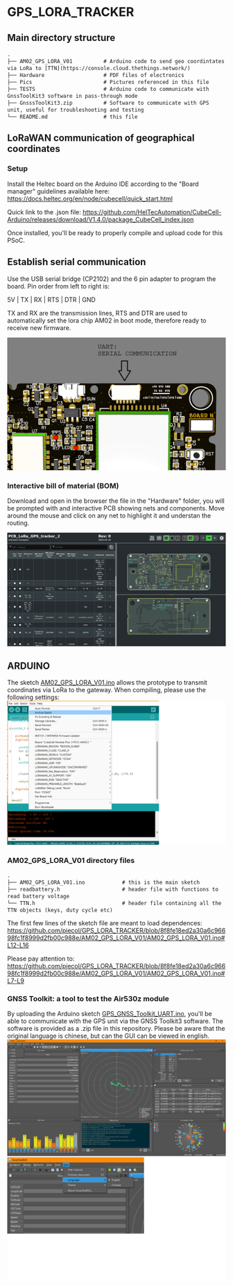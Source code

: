 # GPS_LORA_TRACKER

## Main directory structure

    .
    ├── AM02_GPS_LORA_V01          # Arduino code to send geo coordintates via LoRa to [TTN](https://console.cloud.thethings.network/)
    ├── Hardware                   # PDF files of electronics
    ├── Pics                       # Pictures referenced in this file
    ├── TESTS                      # Arduino code to communicate with GnssToolKit3 software in pass-through mode
    ├── GnsssToolKit3.zip          # Software to communicate with GPS unit, useful for troubleshooting and testing
    └── README.md                  # this file

## LoRaWAN communication of geographical coordinates
### Setup

Install the Heltec board on the Arduino IDE according to the "Board manager" guidelines available here:
https://docs.heltec.org/en/node/cubecell/quick_start.html

Quick link to the .json file:
https://github.com/HelTecAutomation/CubeCell-Arduino/releases/download/V1.4.0/package_CubeCell_index.json

Once installed, you'll be ready to properly compile and upload code for this PSoC.

## Establish serial communication

Use the USB serial bridge (CP2102) and the 6 pin adapter to program the board. Pin order from left to right is:

5V | TX | RX | RTS | DTR | GND

TX and RX are the transmission lines, RTS and DTR are used to automatically set the lora chip AM02 in boot mode, therefore ready to receive new firmware.

![UART](/Pics/UART.png)

### Interactive bill of material (BOM)

Download and open in the browser the file in the "Hardware" folder, you will be prompted with and interactive PCB showing nets and components. Move around the mouse and click on any net to highlight it and understan the routing.

![BOM](/Pics/iBom.png)

## ARDUINO

The sketch [AM02_GPS_LORA_V01.ino](AM02_GPS_LORA_V01/AM02_GPS_LORA_V01.ino) allows the prototype to transmit coordinates via LoRa to the gateway.
When compiling, please use the following settings:
![Board_details](Pics/Board_details_LoRa_GPS.png)

### AM02_GPS_LORA_V01 directory files

    .
    ├── AM02_GPS_LORA_V01.ino            # this is the main sketch
    ├── readbattery.h                    # header file with functions to read battery voltage
    └── TTN.h                            # header file containing all the TTN objects (keys, duty cycle etc)

The first few lines of the sketch file are meant to load dependences:  
https://github.com/piecol/GPS_LORA_TRACKER/blob/8f8fe18ed2a30a6c96698fc1f8999d2fb00c988e/AM02_GPS_LORA_V01/AM02_GPS_LORA_V01.ino#L12-L16

Please pay attention to: 
https://github.com/piecol/GPS_LORA_TRACKER/blob/8f8fe18ed2a30a6c96698fc1f8999d2fb00c988e/AM02_GPS_LORA_V01/AM02_GPS_LORA_V01.ino#L7-L9


### GNSS Toolkit: a tool to test the Air530z module


By uploading the Arduino sketch [GPS_GNSS_Toolkit_UART.ino](TESTS/GPS_GNSS_Toolkit_UART.ino), you'll be able to communicate with the GPS unit via the GNSS Toolkit3 software. The software is provided as a .zip file in this repository. Please be aware that the original language is chinese, but can the GUI can be viewed in english.
![GNSS_Toolkit](/Pics/GNSS_Toolkit.png)
![GNSS_Toolkit](/Pics/GNSS_Toolkit_language.png)

